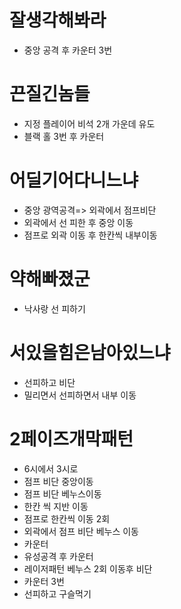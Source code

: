 __잘생각해봐라__
========

- 중앙 공격 후 카운터 3번 

__끈질긴놈들__
========

- 지정 플레이어 비석 2개 가운데 유도
- 블랙 홀 3번 후 카운터

__어딜기어다니느냐__
========

- 중앙 광역공격=> 외곽에서 점프비단
- 외곽에서 선 피한 후 중앙 이동
- 점프로 외곽 이동 후 한칸씩 내부이동

__약해빠졌군__
========

- 낙사랑 선 피하기


__서있을힘은남아있느냐__
========

- 선피하고 비단
- 밀리면서 선피하면서 내부 이동

__2페이즈개막패턴__
========

- 6시에서 3시로
- 점프 비단 중앙이동
- 점프 비단 베누스이동
- 한칸 씩 지반 이동
- 점프로 한칸씩 이동 2회
- 외곽에서 점프 비단 베누스 이동
- 카운터
- 유성공격 후 카운터
- 레이저패턴 베누스 2회 이동후 비단
- 카운터 3번
- 선피하고 구슬먹기



